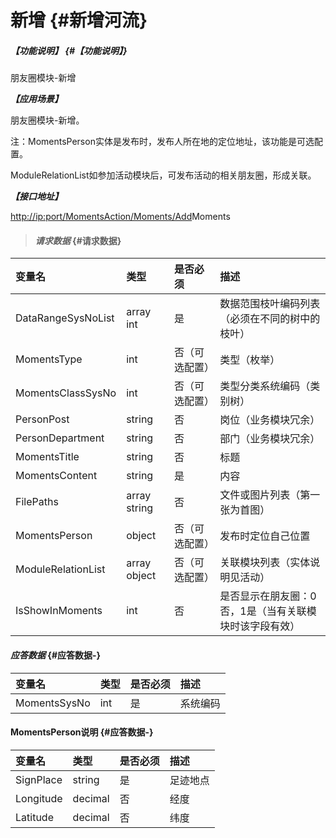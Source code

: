 # 新增 {#新增河流}

##### _【功能说明】_ {#【功能说明】}

朋友圈模块-新增

_**【应用场景】**_

朋友圈模块-新增。

注：MomentsPerson实体是发布时，发布人所在地的定位地址，该功能是可选配置。

ModuleRelationList如参加活动模块后，可发布活动的相关朋友圈，形成关联。

_**【接口地址】**_

[http://ip:port/MomentsAction/Moments/Add](http://ip:port/HMAction/River/AddRiver)Moments

> #### _请求数据_ {#请求数据}

| 变量名 | 类型 | 是否必须 | 描述 |
| :--- | :--- | :--- | :--- |
| DataRangeSysNoList | array int | 是 | 数据范围枝叶编码列表（必须在不同的树中的枝叶） |
| MomentsType | int | 否（可选配置） | 类型（枚举） |
| MomentsClassSysNo | int | 否（可选配置） | 类型分类系统编码（类别树） |
| PersonPost | string | 否 | 岗位（业务模块冗余） |
| PersonDepartment | string | 否 | 部门（业务模块冗余） |
| MomentsTitle | string | 否 | 标题 |
| MomentsContent | string | 是 | 内容 |
| FilePaths | array string | 否 | 文件或图片列表（第一张为首图） |
| MomentsPerson | object | 否（可选配置） | 发布时定位自己位置 |
| ModuleRelationList | array object | 否（可选配置） | 关联模块列表（实体说明见活动） |
| IsShowInMoments | int | 否 | 是否显示在朋友圈：0否，1是（当有关联模块时该字段有效） |

#### _应答数据_ {#应答数据-}

| 变量名 | 类型 | 是否必须 | 描述 |
| :--- | :--- | :--- | :--- |
| MomentsSysNo | int | 是 | 系统编码 |

#### MomentsPerson说明 {#应答数据-}

| 变量名 | 类型 | 是否必须 | 描述 |
| :--- | :--- | :--- | :--- |
| SignPlace | string | 是 | 足迹地点 |
| Longitude | decimal | 否 | 经度 |
| Latitude | decimal | 否 | 纬度 |



